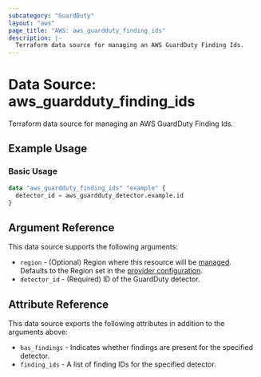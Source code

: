 ```yaml
---
subcategory: "GuardDuty"
layout: "aws"
page_title: "AWS: aws_guardduty_finding_ids"
description: |-
  Terraform data source for managing an AWS GuardDuty Finding Ids.
---
```


# Data Source: aws_guardduty_finding_ids

Terraform data source for managing an AWS GuardDuty Finding Ids.

## Example Usage

### Basic Usage

```terraform
data "aws_guardduty_finding_ids" "example" {
  detector_id = aws_guardduty_detector.example.id
}
```

## Argument Reference

This data source supports the following arguments:

* `region` - (Optional) Region where this resource will be [managed](https://docs.aws.amazon.com/general/latest/gr/rande.html#regional-endpoints). Defaults to the Region set in the [provider configuration](https://registry.terraform.io/providers/hashicorp/aws/latest/docs#aws-configuration-reference).
* `detector_id` - (Required) ID of the GuardDuty detector.

## Attribute Reference

This data source exports the following attributes in addition to the arguments above:

* `has_findings` - Indicates whether findings are present for the specified detector.
* `finding_ids` - A list of finding IDs for the specified detector.
